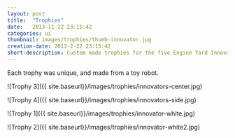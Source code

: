 ```yaml
---
layout: post
title:  "Trophies"
date:   2013-11-22 23:15:42
categories: ui
thumbnail: images/trophies/thumb-innovator.jpg
creation-date: 2013-2-22 23:15:42
short-description: Custom made trophies for the five Engine Yard Innovators award
---
```


Each trophy was unique, and made from a toy robot.

![Trophy 3]({{ site.baseurl}}/images/trophies/innovators-center.jpg)

![Trophy 4]({{ site.baseurl}}/images/trophies/innovators-side.jpg)

![Trophy 1]({{ site.baseurl}}/images/trophies/innovator-white.jpg)

![Trophy 2]({{ site.baseurl}}/images/trophies/innovator-white2.jpg)

